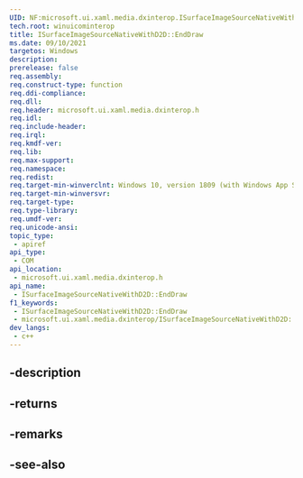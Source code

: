 ```yaml
---
UID: NF:microsoft.ui.xaml.media.dxinterop.ISurfaceImageSourceNativeWithD2D.EndDraw
tech.root: winuicominterop
title: ISurfaceImageSourceNativeWithD2D::EndDraw
ms.date: 09/10/2021
targetos: Windows
description: 
prerelease: false
req.assembly: 
req.construct-type: function
req.ddi-compliance: 
req.dll: 
req.header: microsoft.ui.xaml.media.dxinterop.h
req.idl: 
req.include-header: 
req.irql: 
req.kmdf-ver: 
req.lib: 
req.max-support: 
req.namespace: 
req.redist: 
req.target-min-winverclnt: Windows 10, version 1809 (with Windows App SDK 0.5 or later)
req.target-min-winversvr: 
req.target-type: 
req.type-library: 
req.umdf-ver: 
req.unicode-ansi: 
topic_type:
 - apiref
api_type:
 - COM
api_location:
 - microsoft.ui.xaml.media.dxinterop.h
api_name:
 - ISurfaceImageSourceNativeWithD2D::EndDraw
f1_keywords:
 - ISurfaceImageSourceNativeWithD2D::EndDraw
 - microsoft.ui.xaml.media.dxinterop/ISurfaceImageSourceNativeWithD2D::EndDraw
dev_langs:
 - c++
---
```


## -description

## -returns

## -remarks

## -see-also

